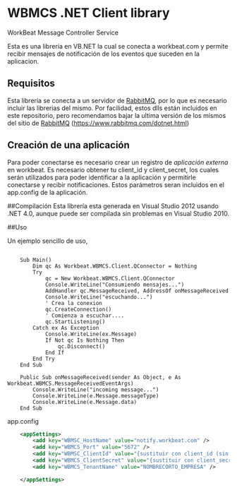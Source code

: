 # WBMCS .NET Client library
WorkBeat Message Controller Service

Esta es una librería en VB.NET la cual se conecta a workbeat.com y permite recibir mensajes de notificación de los eventos que suceden en la aplicacion.

## Requisitos
Esta librería se conecta a un servidor de [RabbitMQ](https://www.rabbitmq.com/), por lo que es necesario incluir las librerias del mismo. Por facilidad, estos dlls están incluidos en este repositorio, pero recomendamos bajar la ultima versión de los mismos del sitio de
[RabbitMQ](https://www.rabbitmq.com/dotnet.html) (https://www.rabbitmq.com/dotnet.html)

## Creación de una aplicación
Para poder conectarse es necesario crear un registro de *aplicación externa* en workbeat. Es necesario obtener tu client_id y client_secret, los cuales serán utilizados para poder identificar a la aplicación y permitirle conectarse y recibir notificaciones. Estos parámetros seran incluidos en el app.config de la aplicación.

##Compilación
Esta librería esta generada en Visual Studio 2012 usando .NET 4.0, aunque puede ser compilada sin problemas en Visual Studio 2010.

##Uso

Un ejemplo sencillo de uso, 

```vbnet

	Sub Main()
		Dim qc As Workbeat.WBMCS.Client.QConnector = Nothing
		Try
			qc = New Workbeat.WBMCS.Client.QConnector
			Console.WriteLine("Consumiendo mensajes...")
			AddHandler qc.MessageReceived, AddressOf onMessageReceived
			Console.WriteLine("escuchando...")
			' Crea la conexion
			qc.CreateConnection()
			' Comienza a escuchar....
			qc.StartListening()
		Catch ex As Exception
			Console.WriteLine(ex.Message)
			If Not qc Is Nothing Then
				qc.Disconnect()
			End If
		End Try
	End Sub

	Public Sub onMessageReceived(sender As Object, e As Workbeat.WBMCS.MessageReceivedEventArgs)
		Console.WriteLine("incoming message...")
		Console.WriteLine(e.Message.messageType)
		Console.WriteLine(e.Message.data)
	End Sub

```

app.config
```xml
	<appSettings>
		<add key="WBMSC_HostName" value="notify.workbeat.com" />
		<add key="WBMCS_Port" value="5672" />
		<add key="WBMSC_ClientId" value="{sustituir con client_id (sin corchetes)}" />
		<add key="WBMCS_ClientSecret" value="{sustituir con client_secret (sin corchetes)}" />
		<add key="WBMCS_TenantName" value="NOMBRECORTO_EMPRESA" />

	</appSettings>
```
